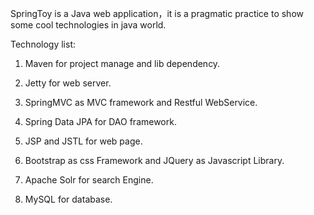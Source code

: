 SpringToy is a Java web application，it is a pragmatic practice to show some cool technologies in java world.

Technology list:

1. Maven for project manage and lib dependency.

2. Jetty for web server.

3. SpringMVC as MVC framework and Restful WebService.

4. Spring Data JPA for DAO framework.

5. JSP and JSTL for web page.

6. Bootstrap as css Framework and JQuery as Javascript Library.

7. Apache Solr for search Engine.

8. MySQL for database.